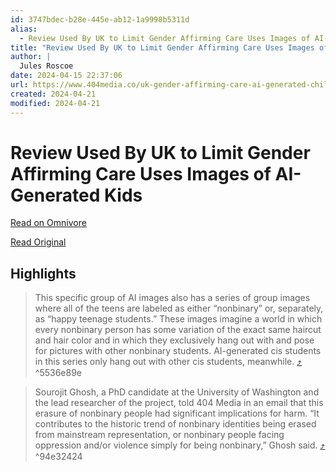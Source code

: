 ```yaml
---
id: 3747bdec-b28e-445e-ab12-1a9998b5311d
alias:
  - Review Used By UK to Limit Gender Affirming Care Uses Images of AI-Generated Kids
title: "Review Used By UK to Limit Gender Affirming Care Uses Images of AI-Generated Kids"
author: |
  Jules Roscoe
date: 2024-04-15 22:37:06
url: https://www.404media.co/uk-gender-affirming-care-ai-generated-children/
created: 2024-04-21
modified: 2024-04-21
---
```


# Review Used By UK to Limit Gender Affirming Care Uses Images of AI-Generated Kids

[Read on Omnivore](https://omnivore.app/me/https-www-404-media-co-uk-gender-affirming-care-ai-generated-chi-18ee3b12f8f)

[Read Original](https://www.404media.co/uk-gender-affirming-care-ai-generated-children/)

## Highlights

> This specific group of AI images also has a series of group images where all of the teens are labeled as either “nonbinary” or, separately, as “happy teenage students.” These images imagine a world in which every nonbinary person has some variation of the exact same haircut and hair color and in which they exclusively hang out with and pose for pictures with other nonbinary students. AI-generated cis students in this series only hang out with other cis students, meanwhile. [⤴️](https://omnivore.app/me/https-www-404-media-co-uk-gender-affirming-care-ai-generated-chi-18ee3b12f8f#5536e89e-a4de-4a42-8a8f-e9e9d95608e2)  ^5536e89e

> Sourojit Ghosh, a PhD candidate at the University of Washington and the lead researcher of the project, told 404 Media in an email that this erasure of nonbinary people had significant implications for harm. “It contributes to the historic trend of nonbinary identities being erased from mainstream representation, or nonbinary people facing oppression and/or violence simply for being nonbinary,” Ghosh said. [⤴️](https://omnivore.app/me/https-www-404-media-co-uk-gender-affirming-care-ai-generated-chi-18ee3b12f8f#94e32424-e778-4496-ae7d-6b3ecb66b11c)  ^94e32424


